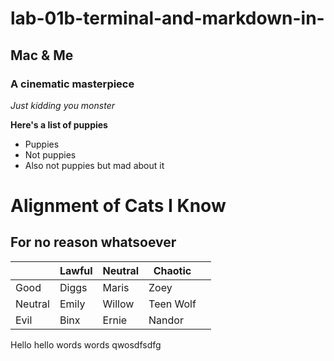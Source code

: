 # lab-01b-terminal-and-markdown-in-

## Mac & Me
### A cinematic masterpiece
_Just kidding you monster_

**Here's a list of puppies**

* Puppies
* Not puppies
* Also not puppies but mad about it

# Alignment of Cats I Know
## For no reason whatsoever

|         | Lawful | Neutral | Chaotic   |   |
|---------|--------|---------|-----------|---|
| Good    | Diggs  | Maris   | Zoey      |   |
| Neutral | Emily  | Willow  | Teen Wolf |   |
| Evil    | Binx   | Ernie   | Nandor    |   |

Hello hello
words words qwosdfsdfg
